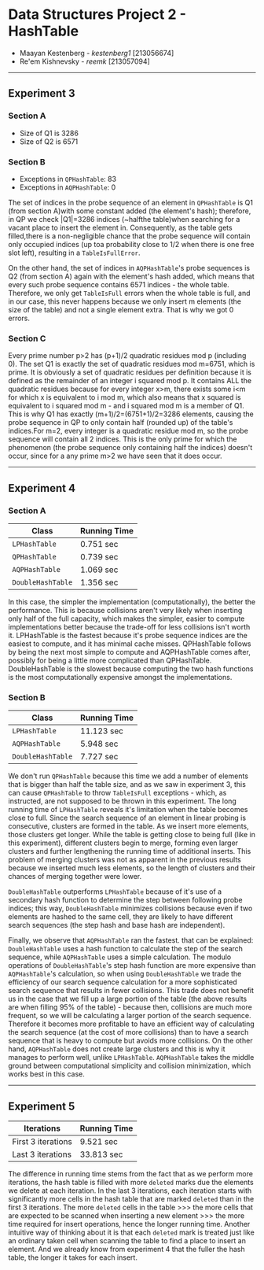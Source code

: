 # Data Structures Project 2 - HashTable 
- Maayan Kestenberg - _kestenberg1_ [213056674]
- Re'em Kishnevsky - _reemk_ [213057094]

------------------------------
## Experiment 3
### Section A
- Size of Q1 is 3286
- Size of Q2 is 6571

### Section B
- Exceptions in `QPHashTable`: 83
- Exceptions in `AQPHashTable`: 0

The set of indices in the probe sequence of an element in `QPHashTable` is Q1 (from section A)with some constant added (the element's hash); therefore, in QP we check |Q1|=3286 indices (~halfthe table)when searching for a vacant place to insert the element in. Consequently, as the table gets filled,there is a non-negligible chance that the probe sequence will contain only occupied indices (up toa probability close to 1/2 when there is one free slot left), resulting in a `TableIsFullError`.

On the other hand, the set of indices in `AQPHashTable`'s probe sequences is Q2 (from section A) again with the element's hash added, which means that every such probe sequence contains 6571 indices - the whole table. Therefore, we only get `TableIsFull` errors when the whole table is full, and in our case, this never happens because we only insert m elements (the size of the table) and not a single element extra. That is why we got 0 errors.

### Section C
Every prime number p>2 has (p+1)/2 quadratic residues mod p (including 0). The set Q1 is exactly the set of quadratic residues mod m=6751, which is prime. It is obviously a set of quadratic residues per definition because it is defined as the remainder of an integer i squared mod p. It contains ALL the quadratic residues because for every integer x>m, there exists some i&lt;m for which x is equivalent to i mod m, which also means that x squared is equivalent to i squared mod m - and i squared mod m is a member of Q1. This is why Q1 has exactly (m+1)/2=(6751+1)/2=3286 elements, causing the probe sequence in QP to only contain half (rounded up) of the table's indices.For m=2, every integer is a quadratic residue mod m, so the probe sequence will contain all 2 indices. This is the only prime for which the phenomenon (the probe sequence only containing half the indices) doesn't occur, since for a any prime m>2 we have seen that it does occur.


------------------------------
## Experiment 4
### Section A
 Class             | Running Time 
-------------------|--------------
 `LPHashTable`     | 0.751 sec
 `QPHashTable`     | 0.739 sec
 `AQPHashTable`    | 1.069 sec
 `DoubleHashTable` | 1.356 sec

In this case, the simpler the implementation (computationally), the better the performance. This is because collisions aren't very likely when inserting only half of the full capacity, which makes the simpler, easier to compute implementations better because the trade-off for less collisions isn't worth it. LPHashTable is the fastest because it's probe sequence indices are the easiest to compute, and it has minimal cache misses. QPHashTable follows by being the next most simple to compute and AQPHashTable comes after, possibly for being a little more complicated than QPHashTable. DoubleHashTable is the slowest because computing the two hash functions is the most computationally expensive amongst the implementations.


 ### Section B
 Class             | Running Time 
-------------------|--------------
 `LPHashTable`     | 11.123 sec
 `AQPHashTable`    | 5.948 sec
 `DoubleHashTable` | 7.727 sec

We don't run `QPHashTable` because this time we add a number of elements that is bigger than half the table size, and as we saw in experiment 3, this can cause `QPHashTable` to throw `TableIsFull` exceptions - which, as instructed, are not supposed to be thrown in this experiment. The long running time of `LPHashTable` reveals it's limitation when the table becomes close to full. Since the search sequence of an element in linear probing is consecutive, clusters are formed in the table. As we insert more elements, those clusters get longer. While the table is getting close to being full (like in this experiment), different clusters begin to merge, forming even larger clusters and further lengthening the running time of additional inserts. This problem of merging clusters was not as apparent in the previous results because we inserted much less elements, so the length of clusters and their chances of merging together were lower.

`DoubleHashTable` outperforms `LPHashTable` because of it's use of a secondary hash function to determine the step between following probe indices; this way, `DoubleHashTable` minimizes collisions because even if two elements are hashed to the same cell, they are likely to have different search sequences (the step hash and base hash are independent).

Finally, we observe that `AQPHashTable` ran the fastest. that can be explained: `DoubleHashTable` uses a hash function to calculate the step of the search sequence, while `AQPHashTable` uses a simple calculation. The modulo operations of `DoubleHashTable`'s step hash function are more expensive than `AQPHashTable`'s calculation, so when using `DoubleHashTable` we trade the efficiency of our search sequence calculation for a more sophisticated search sequence that results in fewer collisions. This trade does not benefit us in the case that we fill up a large portion of the table (the above results are when filling 95% of the table) - because then, collisions are much more frequent, so we will be calculating a larger portion of the search sequence. Therefore it becomes more profitable to have an efficient way of calculating the search sequence (at the cost of more collisions) than to have a search sequence that is heavy to compute but avoids more collisions. On the other hand, `AQPHashTable` does not create large clusters and this is why it manages to perform well, unlike `LPHashTable`. `AQPHashTable` takes the middle ground between computational simplicity and collision minimization, which works best in this case.

------------------------------
## Experiment 5
 Iterations         | Running Time 
--------------------|--------------
 First 3 iterations | 9.521 sec
 Last 3 iterations  | 33.813 sec

The difference in running time stems from the fact that as we perform more iterations, the hash table is filled with more `deleted` marks due the elements we delete at each iteration. In the last 3 iterations, each iteration starts with significantly more cells in the hash table  that are marked `deleted` than in the first 3 iterations. The more `deleted` cells in the table >>> the more cells that are expected to be scanned when inserting a new element >>> the more time required for insert operations, hence the longer running time. Another intuitive way of thinking about it is that each `deleted` mark is treated just like an ordinary taken cell when scanning the table to find a place to insert an element. And we already know from experiment 4 that the fuller the hash table, the longer it takes for each insert.



 
